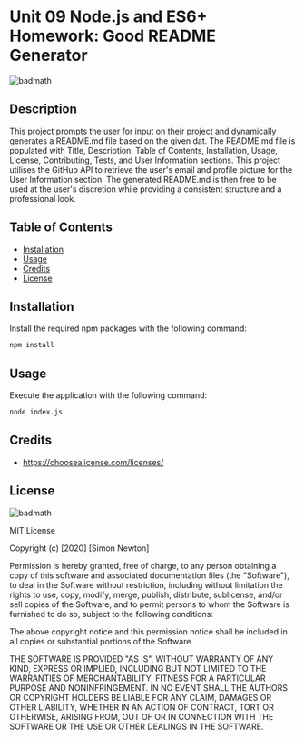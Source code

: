 # Unit 09 Node.js and ES6+ Homework: Good README Generator

![badmath](https://img.shields.io/github/languages/top/nielsenjared/badmath)

## Description

This project prompts the user for input on their project and dynamically generates a README.md file based on the given dat. The README.md file is populated with Title, Description, Table of Contents, Installation, Usage, License, Contributing, Tests, and User Information sections. This project utilises the GitHub API to retrieve the user's email and profile picture for the User Information section. The generated README.md is then free to be used at the user's discretion while providing a consistent structure and a professional look.

## Table of Contents

* [Installation](#installation)
* [Usage](#usage)
* [Credits](#credits)
* [License](#license)

## Installation

Install the required npm packages with the following command:
```sh
npm install
```

## Usage

Execute the application with the following command:
```sh
node index.js
```

## Credits

* https://choosealicense.com/licenses/

## License

![badmath](https://img.shields.io/badge/license-MIT-blue)

MIT License

Copyright (c) [2020] [Simon Newton]

Permission is hereby granted, free of charge, to any person obtaining a copy
of this software and associated documentation files (the "Software"), to deal
in the Software without restriction, including without limitation the rights
to use, copy, modify, merge, publish, distribute, sublicense, and/or sell
copies of the Software, and to permit persons to whom the Software is
furnished to do so, subject to the following conditions:

The above copyright notice and this permission notice shall be included in all
copies or substantial portions of the Software.

THE SOFTWARE IS PROVIDED "AS IS", WITHOUT WARRANTY OF ANY KIND, EXPRESS OR
IMPLIED, INCLUDING BUT NOT LIMITED TO THE WARRANTIES OF MERCHANTABILITY,
FITNESS FOR A PARTICULAR PURPOSE AND NONINFRINGEMENT. IN NO EVENT SHALL THE
AUTHORS OR COPYRIGHT HOLDERS BE LIABLE FOR ANY CLAIM, DAMAGES OR OTHER
LIABILITY, WHETHER IN AN ACTION OF CONTRACT, TORT OR OTHERWISE, ARISING FROM,
OUT OF OR IN CONNECTION WITH THE SOFTWARE OR THE USE OR OTHER DEALINGS IN THE
SOFTWARE.